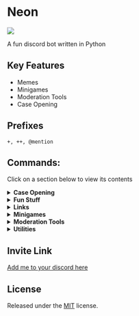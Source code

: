 
Neon
=====
[<img src="https://img.shields.io/badge/discord-py.svg">](https://github.com/Rapptz/discord.py)

A fun discord bot written in Python

Key Features
--
* Memes
* Minigames
* Moderation Tools
* Case Opening

Prefixes
--
`+, ++, @mention`

Commands:
---
Click on a section below to view its contents
<details><summary><b>Case Opening</b></summary>

|Command|Syntax|Result|
|-------|------|------|
|opencase|opencase |Opens a CS:GO case/pin capsule|

</details>
<details><summary><b>Fun Stuff</b></summary>

|Command|Syntax|Result|
|-------|------|------|
|cat|cat|Posts a random cat picture|
|dog|dog|Posts a random dog picture|  
|dab|dab [member]|Dabs on the haters. (Dabs on the mentioned user)|
|literallyme|literallyme|Try it youself :)|
|mitochondria|mitochondria|"Tell ISIS the mitochondria is the powerhouse of the cell"|
|nani|nani [memebr]|Nani!?|
|onedeag |onedeag [member]|Pops a one-deag on a random/specific guild member|

</details>
<details><summary><b>Links</b></summary>

|Command|Syntax|Result|
|-------|------|------|
|invite|invite|Returns the bot invite link|
|donate|donate|Returns my donation links|
|github|github|Returns this repo!|

</details>
<details><summary><b>Minigames</b></summary>

|Command|Syntax|Result|
|-------|------|------|
|race|race|Does a random lap time with a car
|hide|hide|Reacts to a random old message (last 30). Click the reaction to win!|

</details>
<details><summary><b>Moderation Tools</b></summary>

|Command|Syntax|Result|
|-------|------|------|
|ban|ban \<member> [reason]|Bans a member from the server|
|massban|massban \<args>|Mass bans multiple members from the server|
|multiban|multiban [members]... [reason]|Bans multiple members from the server|
|unban|unban \<member> [reason]|Unbans a member from the server|
|softban|softban \<member> [reason]|Soft bans a member from the server|
|kick|kick \<member> [reason]|Kicks a member from the server|
|newusers|newusers [count]|Tells you the newest members of the server|
|cleanup|cleanup [search]|Cleans up the bot's messages from the channel|

</details>

<details><summary><b>Utilities</b></summary>

|Command|Syntax|Result|
|-------|------|------|
|spotify|spotify <member>|Displays the current song the user is listening to|
|ping|ping|Returns current bot latency in ms|
|roll|roll [min] [max]|Rolls a dice up to maximum specified|
|choose|choose [choices...]|Selects one of the choices given|
|joined|joined <member>|Returns the mentioned user's guild join date|
|createinvite|createinvite [channel]|Creates a channel invite|

</details>




Invite Link
--
[Add me to your discord here](https://discordapp.com/oauth2/authorize?&client_id=331818798015315970&scope=bot&permissions=8)

License
--
Released under the [MIT](LICENSE) license.
